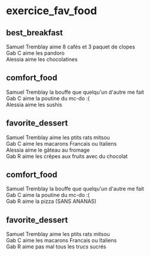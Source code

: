 # exercice_fav_food


## best_breakfast
Samuel Tremblay aime 8 cafés et 3 paquet de clopes  
Gab C aime les pandoro  
Alessia aime les chocolatines  
## comfort_food
Samuel Tremblay la bouffe que quelqu'un d'autre me fait  
Gab C aime la poutine du mc-do :(  
Alessia aime les sushis  
## favorite_dessert
Samuel Tremblay aime les ptits rats mitsou  
Gab C aime les macarons Francais ou Italiens  
Alessia aime le gâteau au fromage  
Gab R aime les crêpes aux fruits avec du chocolat  
## comfort_food
Samuel Tremblay la bouffe que quelqu'un d'autre me fait  
Gab C aime la poutine du mc-do :(  
Gab R aime la pizza (SANS ANANAS)  
## favorite_dessert
Samuel Tremblay aime les ptits rats mitsou  
Gab C aime les macarons Francais ou Italiens  
Gab R aime pas mal tous les trucs sucrés  
